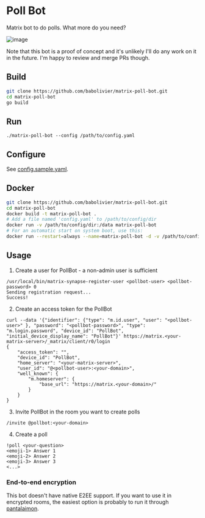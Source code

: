 # Poll Bot

Matrix bot to do polls. What more do you need?

![image](https://user-images.githubusercontent.com/5547783/60209177-029b8e80-9852-11e9-8aee-c91d7ccaaec1.png)

Note that this bot is a proof of concept and it's unlikely I'll do any work on it in the future. I'm happy to review and merge PRs though.

## Build

```bash
git clone https://github.com/babolivier/matrix-poll-bot.git
cd matrix-poll-bot
go build
```

## Run

```
./matrix-poll-bot --config /path/to/config.yaml
```

## Configure

See [config.sample.yaml](/config.sample.yaml).

## Docker

```bash
git clone https://github.com/babolivier/matrix-poll-bot.git
cd matrix-poll-bot
docker build -t matrix-poll-bot .
# Add a file named 'config.yaml' to /path/to/config/dir
docker run -v /path/to/config/dir:/data matrix-poll-bot
# For an automatic start on system boot, use this:
docker run --restart=always --name=matrix-poll-bot -d -v /path/to/config/dir:/data matrix-poll-bot
```

## Usage

1. Create a user for PollBot - a non-admin user is sufficient
```
/usr/local/bin/matrix-synapse-register-user <pollbot-user> <pollbot-password> 0
Sending registration request...
Success!
```

2. Create an access token for the PollBot
```
curl --data '{"identifier": {"type": "m.id.user", "user": "<pollbot-user>" }, "password": "<pollbot-password>", "type": "m.login.password", "device_id": "PollBot", "initial_device_display_name": "PollBot"}' https://matrix.<your-matrix-server>/_matrix/client/r0/login
{
    "access_token": "",
    "device_id": "PollBot",
    "home_server": "<your-matrix-server>",
    "user_id": "@<pollbot-user>:<your-domain>",
    "well_known": {
        "m.homeserver": {
            "base_url": "https://matrix.<your-domain>/"
        }
    }
}
```

3. Invite PollBot in the room you want to create polls
```
/invite @pollbot:<your-domain>
```

4. Create a poll
```
!poll <your-question>
<emoji-1> Answer 1
<emoji-2> Answer 2
<emoji-3> Answer 3
<...>
```

### End-to-end encryption

This bot doesn't have native E2EE support. If you want to use it in encrypted rooms, the easiest option is probably to run it through [pantalaimon](https://github.com/matrix-org/pantalaimon).
